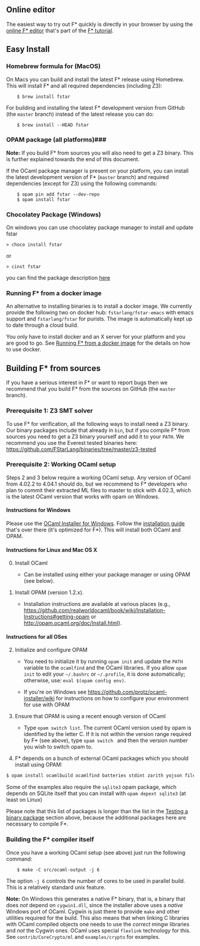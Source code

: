 ## Online editor ##

The easiest way to try out F\* quickly is directly in your browser by using
the [online F\* editor] that's part of the [F\* tutorial].

[online F\* editor]: https://www.fstar-lang.org/run.php
[F\* tutorial]: https://www.fstar-lang.org/tutorial/


## Easy Install ##

### Homebrew formula for (MacOS) ###

On Macs you can build and install the latest F\* release using Homebrew.
This will install F\* and all required dependencies (including Z3):

        $ brew install fstar

For building and installing the latest F\* development version from GitHub
(the `master` branch) instead of the latest release you can do:

        $ brew install --HEAD fstar

### OPAM package (all platforms)###

**Note:** If you build F\* from sources you will also need to get a Z3
binary. This is further explained towards the end of this document.

If the OCaml package manager is present on your platform, you can
install the latest development version of F\* (`master` branch) and
required dependencies (except for Z3) using the following commands:

        $ opam pin add fstar --dev-repo
        $ opam install fstar

### Chocolatey Package (Windows) ###

On windows you can use chocolatey package manager to install and update fstar

    > choco install fstar

or

    > cinst fstar

you can find the package description [here](https://chocolatey.org/packages/FStar)

### Running F\* from a docker image ###

An alternative to installing binaries is to install a docker image.
We currently provide the following two on docker hub: `fstarlang/fstar-emacs`
with emacs support and `fstarlang/fstar` for purists.
The image is automatically kept up to date through a cloud build.

You only have to install docker and an X server for your platform and you are good to go.
See [Running F\* from a docker image](https://github.com/FStarLang/FStar/wiki/Running-F%2A-from-a-docker-image) for the details on how to use docker.


## Building F\* from sources ##

If you have a serious interest in F\* or want to report bugs then we
recommend that you build F\* from the sources on GitHub (the `master` branch).

### Prerequisite 1: Z3 SMT solver ###

To use F\* for verification, all the following ways to install need a Z3 binary.
Our binary packages include that already in `bin`, but if you compile
F\* from sources you need to get a Z3 binary yourself and add it to
your `PATH`. We recommend you use the Everest tested binaries here:
https://github.com/FStarLang/binaries/tree/master/z3-tested

### Prerequisite 2: Working OCaml setup  ###

Steps 2 and 3 below require a working OCaml setup. Any version of OCaml from 4.02.2 to 4.04.1 should do, but we recommend to F\* developers who plan to commit their extracted ML files to master to stick with 4.02.3, which is the latest OCaml version that works with opam on Windows.

#### Instructions for Windows ####

Please use the  [OCaml Installer for Windows](http://protz.github.io/ocaml-installer/).
Follow the [installation guide](https://github.com/protz/ocaml-installer/wiki)
that's over there (it's optimized for F\*). This will install both OCaml and OPAM.

#### Instructions for Linux and Mac OS X ####

0. Install OCaml
   - Can be installed using either your package manager or using OPAM
     (see below).

1. Install OPAM (version 1.2.x).

   - Installation instructions are available at various places
     (e.g., https://github.com/realworldocaml/book/wiki/Installation-Instructions#getting-opam
     or http://opam.ocaml.org/doc/Install.html).

#### Instructions for all OSes ####

2. Initialize and configure OPAM

   - You need to initialize it by running `opam init` and update the `PATH`
     variable to the `ocamlfind` and the OCaml libraries. If you allow
     `opam init` to edit your `~/.bashrc` or `~/.profile`, it is done
     automatically; otherwise, use: `eval $(opam config env)`.

   - If you're on Windows see https://github.com/protz/ocaml-installer/wiki
     for instructions on how to configure your environment for use with OPAM

3. Ensure that OPAM is using a recent enough version of OCaml

   - Type `opam switch list`. The current OCaml version used by opam
     is identified by the letter C. If it is not within the version
     range required by F\* (see above), type `opam switch ` and then
     the version number you wish to switch opam to.

4. F\* depends on a bunch of external OCaml packages which you should install using OPAM:

  ```sh
  $ opam install ocamlbuild ocamlfind batteries stdint zarith yojson fileutils pprint menhir ulex
  ```
  Some of the examples also require the `sqlite3` opam package, which depends
  on SQLite itself that you can install with `opam depext sqlite3` (at least on Linux)

  Please note that this list of packages is longer than the list in
  the [Testing a binary package](#testing-a-binary-package) section
  above, because the additional packages here are necessary to compile
  F\*.


### Building the F\* compiler itself ###

Once you have a working OCaml setup (see above)
just run the following command:

        $ make -C src/ocaml-output -j 6

The option `-j 6` controls the number of cores to be used in parallel build. This is a relatively standard unix feature.

**Note:** On Windows this generates a native F\* binary, that is, a binary that
does *not* depend on `cygwin1.dll`, since the installer above uses a
*native* Windows port of OCaml.  Cygwin is just there to provide `make` and
other utilities required for the build.
This also means that when linking C libraries with OCaml compiled objects one
needs to use the *correct* mingw libraries and *not* the Cygwin ones. OCaml uses
special `flexlink` technology for this. See `contrib/CoreCrypto/ml` and
`examples/crypto` for examples.

